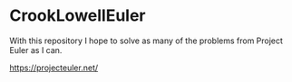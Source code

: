 # CrookLowellEuler
With this repository I hope to solve as many of the problems from Project Euler as I can.

https://projecteuler.net/
